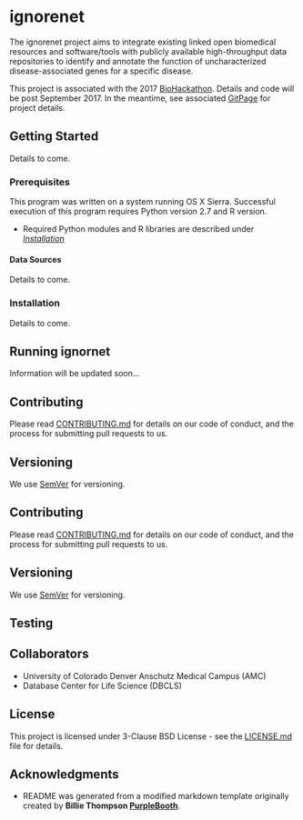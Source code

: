 # ignorenet
The ignorenet project aims to integrate existing linked open biomedical resources and software/tools with publicly available high-throughput data repositories to identify and annotate the function of uncharacterized disease-associated genes for a specific disease.

This project is associated with the 2017 [BioHackathon](http://2017.biohackathon.org/). Details and code will be post September 2017. In the meantime, see associated [GitPage](https://callahantiff.github.io/ignorenet/) for project details.

## Getting Started
Details to come.

### Prerequisites
This program was written on a system running OS X Sierra. Successful execution of this program requires Python version 2.7 and R version.
  * Required Python modules and R libraries are described under [*Installation*](#Installation)

#### Data Sources
Details to come.

### Installation
Details to come.

## Running ignornet
Information will be updated soon...

## Contributing
Please read [CONTRIBUTING.md](https://github.com/callahantiff/ignorenet/blob/master/CONTRIBUTING.md) for details on our code of conduct, and the process for submitting pull requests to us.

## Versioning
We use [SemVer](http://semver.org/) for versioning.

## Contributing
Please read [CONTRIBUTING.md](https://github.com/callahantiff/ignorenet/blob/master/CONTRIBUTING.md) for details on our code of conduct, and the process for submitting pull requests to us.

## Versioning
We use [SemVer](http://semver.org/) for versioning.

## Testing

## Collaborators
* University of Colorado Denver Anschutz Medical Campus (AMC)
* Database Center for Life Science (DBCLS)

## License
This project is licensed under 3-Clause BSD License - see the [LICENSE.md](https://github.com/callahantiff/ignorenet/blob/master/LICENSE) file for details.

## Acknowledgments
* README was generated from a modified markdown template originally created by **Billie Thompson [PurpleBooth](https://github.com/PurpleBooth)**.
